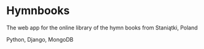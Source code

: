Hymnbooks
=========

The web app for the online library of the hymn books from Staniątki, Poland

Python, Django, MongoDB